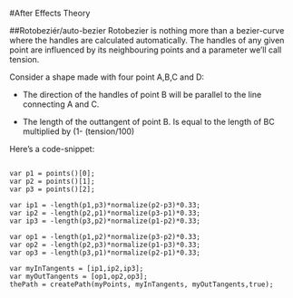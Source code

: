 #After Effects Theory

##Rotobeziér/auto-bezier
Rotobezier is nothing more than a bezier-curve where the handles are calculated automatically. The handles of any given point are influenced by its neighbouring points and a parameter we’ll call tension.

Consider a shape made with four point A,B,C and D:

- The direction of the handles of point B will be parallel to the line connecting A and C. 

- The length of the outtangent of point B. Is equal to the length of BC multiplied by 
(1- (tension/100)

Here’s a code-snippet:

```var myPoints = points();

var p1 = points()[0];
var p2 = points()[1];
var p3 = points()[2];

var ip1 = -length(p1,p3)*normalize(p2-p3)*0.33;
var ip2 = -length(p2,p1)*normalize(p3-p1)*0.33;
var ip3 = -length(p3,p2)*normalize(p1-p2)*0.33;

var op1 = -length(p1,p2)*normalize(p3-p2)*0.33;
var op2 = -length(p2,p3)*normalize(p1-p3)*0.33;
var op3 = -length(p3,p1)*normalize(p2-p1)*0.33;

var myInTangents = [ip1,ip2,ip3];
var myOutTangents = [op1,op2,op3];
thePath = createPath(myPoints, myInTangents, myOutTangents,true);
```
